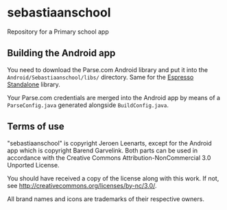 sebastiaanschool
================

Repository for a Primary school app

## Building the Android app

You need to download the Parse.com Android library and put it into the `Android/Sebastiaanschool/libs/` directory. Same for the [Espresso Standalone][esp] library.

Your Parse.com credentials are merged into the Android app by means of a `ParseConfig.java` generated alongside `BuildConfig.java`.

## Terms of use

"sebastiaanschool" is copyright Jeroen Leenarts, except for the Android app which is copyright Barend Garvelink. Both parts can be used in accordance with the Creative Commons Attribution-NonCommercial 3.0 Unported License.

You should have received a copy of the license along with this work.  If not, see <http://creativecommons.org/licenses/by-nc/3.0/>.


All brand names and icons are trademarks of their respective owners.

[esp]: https://code.google.com/p/android-test-kit/

